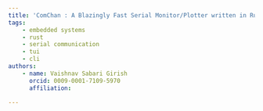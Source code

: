 ```yaml
---
title: 'ComChan : A Blazingly Fast Serial Monitor/Plotter written in Rust'
tags: 
    - embedded systems
    - rust
    - serial communication
    - tui
    - cli
authors: 
    - name: Vaishnav Sabari Girish
      orcid: 0009-0001-7109-5970
      affiliation: 

---
```

